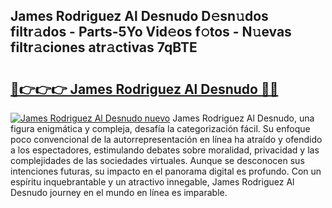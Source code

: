 ## James Rodriguez Al Desnudo D𝚎sn𝚞dos filtr𝚊dos - Parts-5Yo Vid𝚎os f𝚘tos - N𝚞evas filtr𝚊ciones atr𝚊ctivas 7qBTE

# <h2><a href="http://mb44a9.tromn.icu/?c=James+Rodriguez+Al+Desnudo">🔗👉👉👉 James Rodriguez Al Desnudo 🔗🔗</a></h2>

[![James Rodriguez Al Desnudo nuevo](https://i.imgur.com/pEAQMta.gif)](http://mb44a9.tromn.icu/?c=James+Rodriguez+Al+Desnudo)
James Rodriguez Al Desnudo, una figura enigmática y compleja, desafía la categorización fácil. Su enfoque poco convencional de la autorrepresentación en línea ha atraído y ofendido a los espectadores, estimulando debates sobre moralidad, privacidad y las complejidades de las sociedades virtuales. Aunque se desconocen sus intenciones futuras, su impacto en el panorama digital es profundo. Con un espíritu inquebrantable y un atractivo innegable, James Rodriguez Al Desnudo journey en el mundo en línea es imparable.
